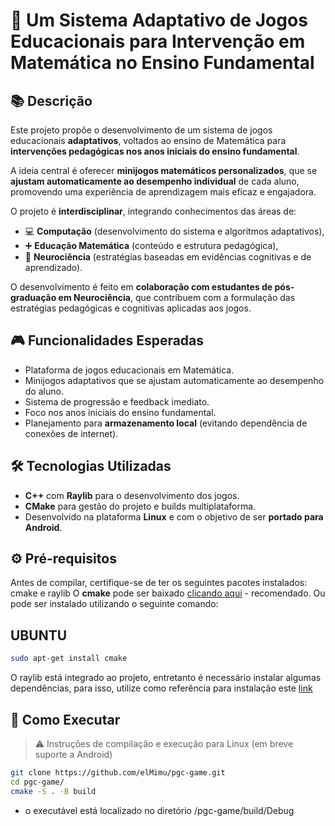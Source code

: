 # 🧠 Um Sistema Adaptativo de Jogos Educacionais para Intervenção em Matemática no Ensino Fundamental

## 📚 Descrição

Este projeto propõe o desenvolvimento de um sistema de jogos educacionais **adaptativos**, voltados ao ensino de Matemática para **intervenções pedagógicas nos anos iniciais do ensino fundamental**.

A ideia central é oferecer **minijogos matemáticos personalizados**, que se **ajustam automaticamente ao desempenho individual** de cada aluno, promovendo uma experiência de aprendizagem mais eficaz e engajadora.

O projeto é **interdisciplinar**, integrando conhecimentos das áreas de:

- 💻 **Computação** (desenvolvimento do sistema e algoritmos adaptativos),
- ➕ **Educação Matemática** (conteúdo e estrutura pedagógica),
- 🧬 **Neurociência** (estratégias baseadas em evidências cognitivas e de aprendizado).

O desenvolvimento é feito em **colaboração com estudantes de pós-graduação em Neurociência**, que contribuem com a formulação das estratégias pedagógicas e cognitivas aplicadas aos jogos.

## 🎮 Funcionalidades Esperadas

- Plataforma de jogos educacionais em Matemática.
- Minijogos adaptativos que se ajustam automaticamente ao desempenho do aluno.
- Sistema de progressão e feedback imediato.
- Foco nos anos iniciais do ensino fundamental.
- Planejamento para **armazenamento local** (evitando dependência de conexões de internet).

## 🛠 Tecnologias Utilizadas

- **C++** com **Raylib** para o desenvolvimento dos jogos.
- **CMake** para gestão do projeto e builds multiplataforma.
- Desenvolvido na plataforma **Linux** e com o objetivo de ser **portado para Android**.

## ⚙️ Pré-requisitos

Antes de compilar, certifique-se de ter os seguintes pacotes instalados: cmake e raylib
O **cmake** pode ser baixado [clicando aqui](https://cmake.org/download/) - recomendado.
Ou pode ser instalado utilizando o seguinte comando:

## UBUNTU

```bash
sudo apt-get install cmake
```

O raylib está integrado ao projeto, entretanto é necessário instalar algumas dependências,
para isso, utilize como referência para instalação este [link](https://github.com/raysan5/raylib/wiki/Working-on-GNU-Linux)

## 🚀 Como Executar

> ⚠️ Instruções de compilação e execução para Linux (em breve suporte a Android)

```bash
git clone https://github.com/elMimu/pgc-game.git
cd pgc-game/
cmake -S . -B build
```

- o executável está localizado no diretório /pgc-game/build/Debug
